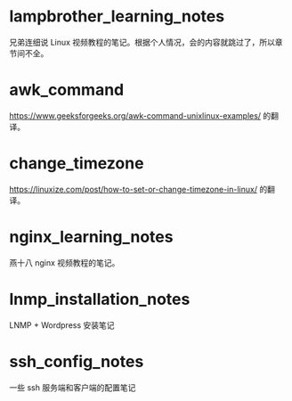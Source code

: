 # lampbrother_learning_notes

兄弟连细说 Linux 视频教程的笔记。根据个人情况，会的内容就跳过了，所以章节间不全。

# awk_command

https://www.geeksforgeeks.org/awk-command-unixlinux-examples/ 的翻译。

# change_timezone

https://linuxize.com/post/how-to-set-or-change-timezone-in-linux/ 的翻译。

# nginx_learning_notes

燕十八 nginx 视频教程的笔记。

# lnmp_installation_notes

LNMP + Wordpress 安装笔记

# ssh_config_notes

一些 ssh 服务端和客户端的配置笔记
